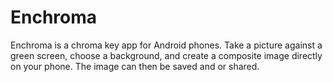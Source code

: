 Enchroma
========

Enchroma is a chroma key app for Android phones.  Take a picture against a green screen, choose a background, and create a composite image directly on your phone.  The image can then be saved and or shared.
